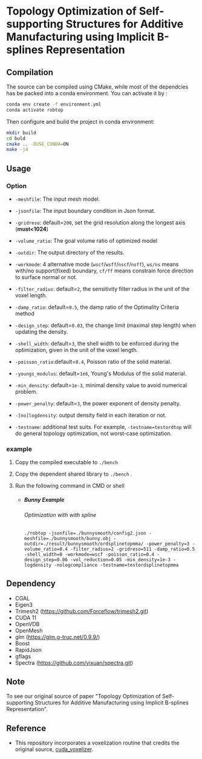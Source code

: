 # Topology Optimization of Self-supporting Structures for Additive Manufacturing using Implicit B-splines Representation



## Compilation

The source can be compiled using CMake, while most of the dependcies has be packed into a conda environment. You can activate it by :

```bash
conda env create -f environment.yml
conda activate robtop
```

Then configure and build the project in conda environment:

```bash
mkdir build
cd buld
cmake .. -DUSE_CONDA=ON 
make -j4
```





## Usage

### Option

* `-meshfile`:  The input mesh model.
* `-jsonfile`:  The input boundary condition in Json format.

* `-gridreso`:  default=`200`, set the grid resolution along the longest axis (**must<1024**)
* `-volume_ratio`: The  goal volume ratio of optimized model
* `-outdir`: The output directory of the results.
* `-workmode`: 4 alternative mode (`wscf`/`wsff`/`nscf`/`nsff`), `ws/ns` means with/no support(fixed) boundary, `cf/ff` means constrain force direction to surface normal or not.
* `-filter_radius`: default=`2`, the sensitivity filter radius in the unit of the voxel length. 
* `-damp_ratio`:  default=`0.5`, the damp ratio of the  Optimality Criteria method
* `-design_step`:  default=`0.03`, the change limit (maximal step length) when updating the density.
* `-shell_width`: default=`3`, the shell width to be enforced during the optimization, given in the unit of the voxel length.
* `-poisson_ratio`:default=`0.4`, Poisson ratio of the solid material.
* `-youngs_modulus`: default=`1e6`, Young's Modulus of the solid material.
* `-min_density`: default=`1e-3`,  minimal density value to avoid numerical problem.
* `-power_penalty`: default=`3`, the power exponent of density penalty.
* `-[no]logdensity`: output density field in each iteration or not.
* `-testname`: additional test suits. For example, `-testname=testordtop` will do general topology optimization, not worst-case optimization.



### example

1. Copy the compiled executable to `./bench` 

2. Copy the dependent shared library to `./bench` .

3. Run the following command in CMD or shell

   * ##### Bunny Example

     ###### Optimization with with spline

     ```
     ./robtop -jsonfile=./bunnysmooth/config2.json -meshfile=./bunnysmooth/bunny.obj -outdir=./result/bunnysmooth/ordsplinetopmma/ -power_penalty=3 -volume_ratio=0.4 -filter_radius=2 -gridreso=511 -damp_ratio=0.5 -shell_width=0 -workmode=wscf -poisson_ratio=0.4 -design_step=0.06 -vol_reduction=0.05 -min_density=1e-3 -logdensity -nologcompliance -testname=testordsplinetopmma
     ```

## Dependency

* CGAL
* Eigen3
* Trimesh2 (https://github.com/Forceflow/trimesh2.git)
* CUDA 11
* OpenVDB 
* OpenMesh
* glm (https://glm.g-truc.net/0.9.9/)
* Boost
* RapidJson
* gflags
* Spectra (https://github.com/yixuan/spectra.git)



## Note 

To see our original source of paper "Topology Optimization of Self-supporting Structures for Additive Manufacturing using
Implicit B-splines Representation".



## Reference

* This repository incorporates a voxelization routine that credits the original source, [cuda_voxelizer](https://github.com/Forceflow/cuda_voxelizer).
